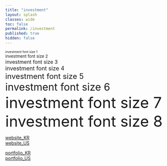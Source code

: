 ```yaml
---
title: "investment"
layout: splash
classes: wide
toc: false
permalink: /investment
published: true
hidden: false
---
```


<font size="1"> investment font size 1 </font><br>
<font size="2"> investment font size 2 </font><br>
<font size="3"> investment font size 3 </font><br>
<font size="4"> investment font size 4 </font><br>
<font size="5"> investment font size 5 </font><br>
<font size="6"> investment font size 6 </font><br>
<font size="7"> investment font size 7 </font><br>
<font size="8"> investment font size 8 </font><br>

[website_KR](/investment/website_KR)<br>
[website_US](/investment/website_US)<br>

[portfolio_KR](/investment/portfolio_KR)<br>
[portfolio_US](/investment/portfolio_US)
